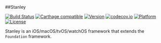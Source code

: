 ##Stanley

[![Build Status](https://travis-ci.org/Kosoku/Stanley.svg?branch=master)](https://travis-ci.org/Kosoku/Stanley)
[![Carthage compatible](https://img.shields.io/badge/Carthage-compatible-4BC51D.svg?style=flat)](https://github.com/Carthage/Carthage)
[![Version](http://img.shields.io/cocoapods/v/Stanley.svg)](http://cocoapods.org/?q=Stanley)
[![codecov.io](https://codecov.io/github/Kosoku/Stanley/coverage.svg?branch=master)](https://codecov.io/github/Kosoku/Stanley?branch=master)
[![Platform](http://img.shields.io/cocoapods/p/Stanley.svg)]()
[![License](http://img.shields.io/cocoapods/l/Stanley.svg)](https://github.com/Kosoku/Stanley/blob/master/license.txt)

Stanley is an iOS/macOS/tvOS/watchOS framework that extends the `Foundation` framework.
